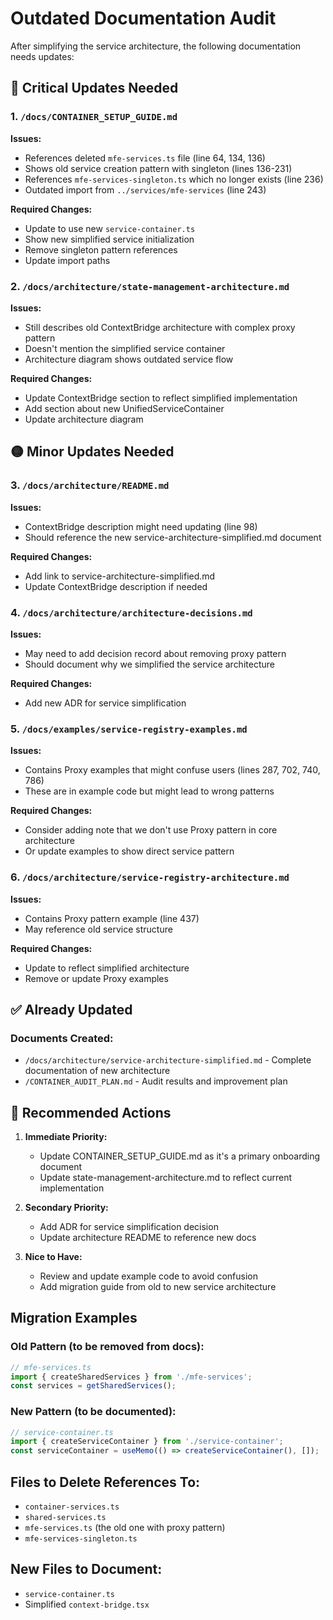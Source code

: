 # Outdated Documentation Audit

After simplifying the service architecture, the following documentation needs updates:

## 🔴 Critical Updates Needed

### 1. `/docs/CONTAINER_SETUP_GUIDE.md`
**Issues:**
- References deleted `mfe-services.ts` file (line 64, 134, 136)
- Shows old service creation pattern with singleton (lines 136-231)
- References `mfe-services-singleton.ts` which no longer exists (line 236)
- Outdated import from `../services/mfe-services` (line 243)

**Required Changes:**
- Update to use new `service-container.ts`
- Show new simplified service initialization
- Remove singleton pattern references
- Update import paths

### 2. `/docs/architecture/state-management-architecture.md`
**Issues:**
- Still describes old ContextBridge architecture with complex proxy pattern
- Doesn't mention the simplified service container
- Architecture diagram shows outdated service flow

**Required Changes:**
- Update ContextBridge section to reflect simplified implementation
- Add section about new UnifiedServiceContainer
- Update architecture diagram

## 🟡 Minor Updates Needed

### 3. `/docs/architecture/README.md`
**Issues:**
- ContextBridge description might need updating (line 98)
- Should reference the new service-architecture-simplified.md document

**Required Changes:**
- Add link to service-architecture-simplified.md
- Update ContextBridge description if needed

### 4. `/docs/architecture/architecture-decisions.md`
**Issues:**
- May need to add decision record about removing proxy pattern
- Should document why we simplified the service architecture

**Required Changes:**
- Add new ADR for service simplification

### 5. `/docs/examples/service-registry-examples.md`
**Issues:**
- Contains Proxy examples that might confuse users (lines 287, 702, 740, 786)
- These are in example code but might lead to wrong patterns

**Required Changes:**
- Consider adding note that we don't use Proxy pattern in core architecture
- Or update examples to show direct service pattern

### 6. `/docs/architecture/service-registry-architecture.md`
**Issues:**
- Contains Proxy pattern example (line 437)
- May reference old service structure

**Required Changes:**
- Update to reflect simplified architecture
- Remove or update Proxy examples

## ✅ Already Updated

### Documents Created:
- `/docs/architecture/service-architecture-simplified.md` - Complete documentation of new architecture
- `/CONTAINER_AUDIT_PLAN.md` - Audit results and improvement plan

## 📝 Recommended Actions

1. **Immediate Priority:**
   - Update CONTAINER_SETUP_GUIDE.md as it's a primary onboarding document
   - Update state-management-architecture.md to reflect current implementation

2. **Secondary Priority:**
   - Add ADR for service simplification decision
   - Update architecture README to reference new docs

3. **Nice to Have:**
   - Review and update example code to avoid confusion
   - Add migration guide from old to new service architecture

## Migration Examples

### Old Pattern (to be removed from docs):
```typescript
// mfe-services.ts
import { createSharedServices } from './mfe-services';
const services = getSharedServices();
```

### New Pattern (to be documented):
```typescript
// service-container.ts
import { createServiceContainer } from './service-container';
const serviceContainer = useMemo(() => createServiceContainer(), []);
```

## Files to Delete References To:
- `container-services.ts`
- `shared-services.ts`
- `mfe-services.ts` (the old one with proxy pattern)
- `mfe-services-singleton.ts`

## New Files to Document:
- `service-container.ts`
- Simplified `context-bridge.tsx`